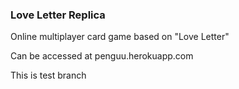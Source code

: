 ### Love Letter Replica
Online multiplayer card game based on "Love Letter"

Can be accessed at penguu.herokuapp.com 

This is test branch